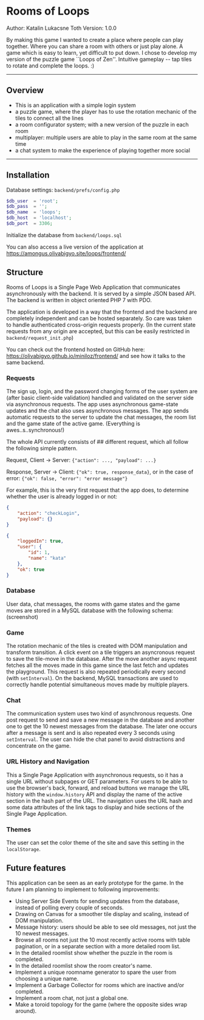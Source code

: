 # Rooms of Loops

Author: Katalin Lukacsne Toth
Version: 1.0.0

By making this game I wanted to create a place where people can play together. Where you can share a room with others or just play alone. A game which is easy to learn, yet difficult to put down. I chose to develop my version of the puzzle game ``Loops of Zen''. Intuitive gameplay -- tap tiles to rotate and complete the loops. :)

---

## Overview

- This is an application with a simple login system
- a puzzle game, where the player has to use the rotation mechanic of the tiles to connect all the lines
- a room configurator system; with a new version of the puzzle in each room
- multiplayer: multiple users are able to play in the same room at the same time
- a chat system to make the experience of playing together more social

---

## Installation

Database settings: `backend/prefs/config.php`

``` php
$db_user  = 'root';
$db_pass  = '';
$db_name  = 'loops';
$db_host  = 'localhost';
$db_port  = 3306;
```

Initialize the database from `backend/loops.sql`

You can also access a live version of the application at https://amongus.olivabigyo.site/loops/frontend/

## Structure

Rooms of Loops is a Single Page Web Application that communicates asynchronously with the backend. It is served by a simple JSON based API. The backend is written in object oriented PHP 7 with PDO.

The application is developed in a way that the frontend and the backend are completely independent and can be hosted separately. So care was taken to handle authenticated cross-origin requests properly. (In the current state requests from any origin are accepted, but this can be easily restricted in `backend/request_init.php`)

You can check out the frontend hosted on GitHub here: https://olivabigyo.github.io/miniloz/frontend/ and see how it talks to the same backend.

### Requests

The sign up, login, and the password changing forms of the user system are (after basic client-side validation) handled and validated on the server side via asynchronous requests.
The app uses asynchronous game-state updates and the chat also uses asynchronous messages.
The app sends automatic requests to the server to update the chat messages, the room list and the game state of the active game.
(Everything is awes..s..synchronous!)

The whole API currently consists of ## different request, which all follow the following simple pattern.

Request, Client -> Server: `{"action": ..., "payload": ...}`

Response, Server -> Client: `{"ok": true, response_data}`, or in the case of error: `{"ok": false, "error": "error message"}`

For example, this is the very first request that the app does, to determine whether the user is already logged in or not:

```json
{
    "action": "checkLogin",
    "payload": {}
}
```

```json
{
    "loggedIn": true,
    "user": {
        "id": 1,
        "name": "kata"
    },
    "ok": true
}
```

### Database

User data, chat messages, the rooms with game states and the game moves are stored in a MySQL database with the following schema:
(screenshot)

### Game

The rotation mechanic of the tiles is created with DOM manipulation and transform transition. A click event on a tile triggers an asyncronous request to save the tile-move in the database. After the move another async request fetches all the moves made in this game since the last fetch and updates the playground. This request is also repeated periodically every second (with `setInterval`).
On the backend, MySQL transactions are used to correctly handle potential simultaneous moves made by multiple players.

### Chat

The communication system uses two kind of asynchronous requests. One post request to send and save a new message in the database and another one to get the 10 newest messages from the database. The later one occurs after a message is sent and is also repeated every 3 seconds using `setInterval`.
The user can hide the chat panel to avoid distractions and concentrate on the game.

### URL History and Navigation

This a Single Page Application with asynchronous requests, so it has a single URL without subpages or GET parameters.
For users to be able to use the browser's back, forward, and reload buttons we manage the URL history with the `window.history` API and display the name of the active section in the hash part of the URL.
The navigation uses the URL hash and some data attributes of the link tags to display and hide sections of the Single Page Application.

### Themes

The user can set the color theme of the site and save this setting in the `localStorage`.

## Future features

This application can be seen as an early prototype for the game. In the future I am planning to implement to following improvements:

- Using Server Side Events for sending updates from the database, instead of polling every couple of seconds.
- Drawing on Canvas for a smoother tile display and scaling, instead of DOM manipulation.
- Message history: users should be able to see old messages, not just the 10 newest messages.
- Browse all rooms not just the 10 most recently active rooms with table pagination, or in a separate section with a more detailed room list.
- In the detailed roomlist show whether the puzzle in the room is completed.
- In the detailed roomlist show the room creator's name.
- Implement a unique roomname generator to spare the user from choosing a unique name.
- Implement a Garbage Collector for rooms which are inactive and/or completed.
- Implement a room chat, not just a global one.
- Make a toroid topology for the game (where the opposite sides wrap around).
